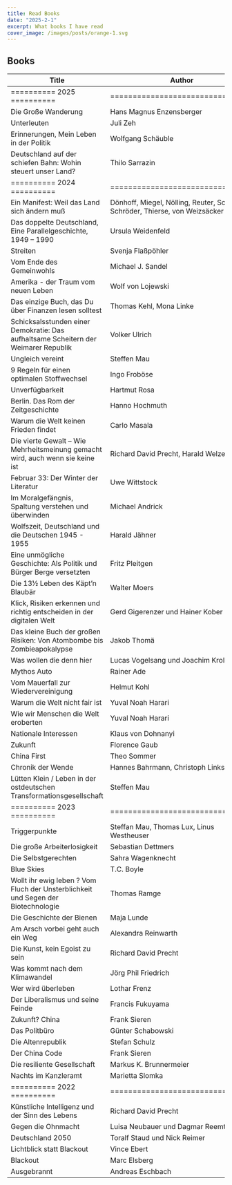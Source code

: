 ```yaml
---
title: Read Books
date: "2025-2-1"
excerpt: What books I have read
cover_image: /images/posts/orange-1.svg
---
```


## Books

| Title                                                                               | Author                                                                       |
| ----------------------------------------------------------------------------------- | ---------------------------------------------------------------------------- |
| ========== 2025 ==========                                                          | ================================                                             |
| Die Große Wanderung                                                                 | Hans Magnus Enzensberger                                                     |
| Unterleuten                                                                         | Juli Zeh                                                                     |
| Erinnerungen, Mein Leben in der Politik                                             | Wolfgang Schäuble                                                            |
| Deutschland auf der schiefen Bahn: Wohin steuert unser Land?                        | Thilo Sarrazin                                                               |
| ========== 2024 ==========                                                          | ================================                                             |
| Ein Manifest: Weil das Land sich ändern muß                                         | Dönhoff, Miegel, Nölling, Reuter, Schmidt, Schröder, Thierse, von Weizsäcker |
| Das doppelte Deutschland, Eine Parallelgeschichte, 1949 – 1990                      | Ursula Weidenfeld                                                            |
| Streiten                                                                            | Svenja Flaßpöhler                                                            |
| Vom Ende des Gemeinwohls                                                            | Michael J. Sandel                                                            |
| Amerika - der Traum vom neuen Leben                                                 | Wolf von Lojewski                                                            |
| Das einzige Buch, das Du über Finanzen lesen solltest                               | Thomas Kehl, Mona Linke                                                      |
| Schicksalsstunden einer Demokratie: Das aufhaltsame Scheitern der Weimarer Republik | Volker Ulrich                                                                |
| Ungleich vereint                                                                    | Steffen Mau                                                                  |
| 9 Regeln für einen optimalen Stoffwechsel                                           | Ingo Froböse                                                                 |
| Unverfügbarkeit                                                                     | Hartmut Rosa                                                                 |
| Berlin. Das Rom der Zeitgeschichte                                                  | Hanno Hochmuth                                                               |
| Warum die Welt keinen Frieden findet                                                | Carlo Masala                                                                 |
| Die vierte Gewalt – Wie Mehrheitsmeinung gemacht wird, auch wenn sie keine ist      | Richard David Precht, Harald Welzer                                          |
| Februar 33: Der Winter der Literatur                                                | Uwe Wittstock                                                                |
| Im Moralgefängnis, Spaltung verstehen und überwinden                                | Michael Andrick                                                              |
| Wolfszeit, Deutschland und die Deutschen 1945 - 1955                                | Harald Jähner                                                                |
| Eine unmögliche Geschichte: Als Politik und Bürger Berge versetzten                 | Fritz Pleitgen                                                               |
| Die 13½ Leben des Käpt’n Blaubär                                                    | Walter Moers                                                                 |
| Klick, Risiken erkennen und richtig entscheiden in der digitalen Welt               | Gerd Gigerenzer und Hainer Kober                                             |
| Das kleine Buch der großen Risiken: Von Atombombe bis Zombieapokalypse              | Jakob Thomä                                                                  |
| Was wollen die denn hier                                                            | Lucas Vogelsang und Joachim Krol                                             |
| Mythos Auto                                                                         | Rainer Ade                                                                   |
| Vom Mauerfall zur Wiedervereinigung                                                 | Helmut Kohl                                                                  |
| Warum die Welt nicht fair ist                                                       | Yuval Noah Harari                                                            |
| Wie wir Menschen die Welt eroberten                                                 | Yuval Noah Harari                                                            |
| Nationale Interessen                                                                | Klaus von Dohnanyi                                                           |
| Zukunft                                                                             | Florence Gaub                                                                |
| China First                                                                         | Theo Sommer                                                                  |
| Chronik der Wende                                                                   | Hannes Bahrmann, Christoph Links                                             |
| Lütten Klein / Leben in der ostdeutschen Transformationsgesellschaft                | Steffen Mau                                                                  |
| ========== 2023 ==========                                                          | ================================                                             |
| Triggerpunkte                                                                       | Steffan Mau, Thomas Lux, Linus Westheuser                                    |
| Die große Arbeiterlosigkeit                                                         | Sebastian Dettmers                                                           |
| Die Selbstgerechten                                                                 | Sahra Wagenknecht                                                            |
| Blue Skies                                                                          | T.C. Boyle                                                                   |
| Wollt ihr ewig leben ? Vom Fluch der Unsterblichkeit und Segen der Biotechnologie   | Thomas Ramge                                                                 |
| Die Geschichte der Bienen                                                           | Maja Lunde                                                                   |
| Am Arsch vorbei geht auch ein Weg                                                   | Alexandra Reinwarth                                                          |
| Die Kunst, kein Egoist zu sein                                                      | Richard David Precht                                                         |
| Was kommt nach dem Klimawandel                                                      | Jörg Phil Friedrich                                                          |
| Wer wird überleben                                                                  | Lothar Frenz                                                                 |
| Der Liberalismus und seine Feinde                                                   | Francis Fukuyama                                                             |
| Zukunft? China                                                                      | Frank Sieren                                                                 |
| Das Politbüro                                                                       | Günter Schabowski                                                            |
| Die Altenrepublik                                                                   | Stefan Schulz                                                                |
| Der China Code                                                                      | Frank Sieren                                                                 |
| Die resiliente Gesellschaft                                                         | Markus K. Brunnermeier                                                       |
| Nachts im Kanzleramt                                                                | Marietta Slomka                                                              |
| ========== 2022 ==========                                                          | ================================                                             |
| Künstliche Intelligenz und der Sinn des Lebens                                      | Richard David Precht                                                         |
| Gegen die Ohnmacht                                                                  | Luisa Neubauer und Dagmar Reemtsma                                           |
| Deutschland 2050                                                                    | Toralf Staud und Nick Reimer                                                 |
| Lichtblick statt Blackout                                                           | Vince Ebert                                                                  |
| Blackout                                                                            | Marc Elsberg                                                                 |
| Ausgebrannt                                                                         | Andreas Eschbach                                                             |
